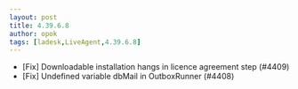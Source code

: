```yaml
---
layout: post
title: 4.39.6.8
author: opok
tags: [ladesk,LiveAgent,4.39.6.8]
---
```


- [Fix] Downloadable installation hangs in licence agreement step (#4409)
- [Fix] Undefined variable dbMail in OutboxRunner (#4408)
